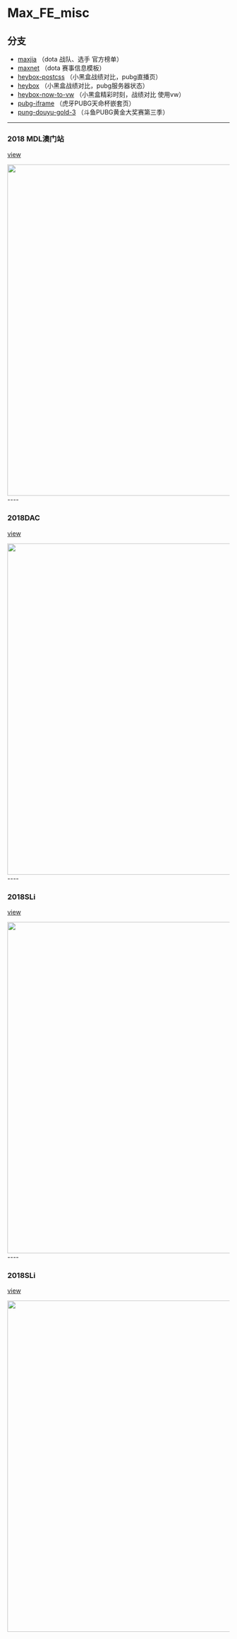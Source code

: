 # Max_FE_misc

## 分支

* [maxjia](https://github.com/HHHJiro/MAX_FE_misc/tree/maxjia) （dota 战队、选手 官方榜单）
* [maxnet](https://github.com/HHHJiro/MAX_FE_misc/tree/maxnet) （dota 赛事信息模板）
* [heybox-postcss](https://github.com/HHHJiro/MAX_FE_misc/tree/heybox-postcss) （小黑盒战绩对比，pubg直播页）
* [heybox](https://github.com/HHHJiro/MAX_FE_misc/tree/heybox) （小黑盒战绩对比，pubg服务器状态）
* [heybox-now-to-vw](https://github.com/HHHJiro/MAX_FE_misc/tree/heybox-now-to-vw) （小黑盒精彩时刻，战绩对比 使用vw）
* [pubg-iframe](https://github.com/HHHJiro/MAX_FE_misc/tree/pung-iframe) （虎牙PUBG天命杯嵌套页）
* [pung-douyu-gold-3](https://github.com/HHHJiro/MAX_FE_misc/tree/pung-douyu-gold-3) （斗鱼PUBG黄金大奖赛第三季）
----

### 2018 MDL澳门站
[view](http://dotamax.net/live_stats/dota_match_tml.html?match_id=MDL%2520Macau&lang=zh-cn&os_type=iOS&os_version=11.2.6&_time=1522206338&version=4.2.1&device_id=E8F027E0-41A4-4FC1-850E-60800609366A&game_type=dota2&max__id=8211098)
<div align=center>
  <img width="750" src="https://github.com/HHHJiro/MAX_FE_misc/blob/master/src/asstes/preview/dota_match_2.jpeg?raw=true"/>
</div>
----

### 2018DAC
[view](http://dotamax.net/live_stats/dota_match_tml.html?match_id=DAC%25202018&lang=zh-cn&os_type=iOS&os_version=11.2.6&_time=1522153872&version=4.2.1&device_id=E8F027E0-41A4-4FC1-850E-60800609366A&game_type=dota2)

<div align=center>
  <img width="750" src="https://github.com/HHHJiro/MAX_FE_misc/blob/master/src/asstes/preview/dota_match_1.jpeg?raw=true"/>
</div>
----

### 2018SLi
[view](http://dotamax.net/live_stats/dota_match_tml.html?match_id=SLi%2520S4&lang=zh-cn&os_type=iOS&os_version=11.2.6&_time=1522206614&version=4.2.1&device_id=E8F027E0-41A4-4FC1-850E-60800609366A&game_type=dota2&max__id=8211098)

<div align=center>
  <img width="750" src="https://github.com/HHHJiro/MAX_FE_misc/blob/master/src/asstes/preview/dota_match_3.jpeg?raw=true"/>
</div>
----

### 2018SLi
[view](http://dotamax.net/live_stats/dota_match_tml.html?match_id=PGL%2520Major%25202018&lang=zh-cn&os_type=iOS&os_version=11.2.6&_time=1522206670&version=4.2.1&device_id=E8F027E0-41A4-4FC1-850E-60800609366A&game_type=dota2&max__id=8211098)

<div align=center>
  <img width="750" src="https://github.com/HHHJiro/MAX_FE_misc/blob/master/src/asstes/preview/dota_match_4.jpeg?raw=true"/>
</div>
